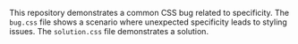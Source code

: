 This repository demonstrates a common CSS bug related to specificity.  The `bug.css` file shows a scenario where unexpected specificity leads to styling issues. The `solution.css` file demonstrates a solution.